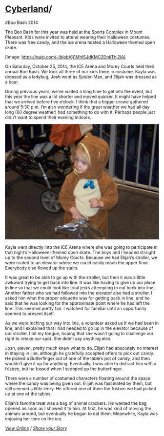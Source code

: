 # [Cyberland](http://cyberland.tenderapp.com/discussions/cyberland)/

#Boo Bash 2014

The Boo Bash for this year was held at the Sports Complex in Mount Pleasant. Kids were invited to attend wearing their Halloween costumes. There was free candy, and the ice arena hosted a Halloween themed open skate.

[Image: https://quip.com/-/blob/6j1MhISJdKMC2DnkThi2lA]

On Saturday, October 25, 2014, the ICE Arena and Morey Courts held their annual Boo Bash. We took all three of our kids there in costume. Kayla was dressed as a ladybug, Josh went as Spider-Man, and Elijah was dressed as a bear.

During previous years, we’ve waited a long time to get into the event, but this year the line was a lot shorter and moved quicker. It might have helped that we arrived before five o’clock. I think that a bigger crowd gathered around 5:30 p.m. I’m also wondering if the great weather we had all day long (60 degree weather) had something to do with it. Perhaps people just didn’t want to spend their evening indoors.

![](103_4874.JPG)

Kayla went directly into the ICE Arena where she was going to participate in that night’s Halloween-themed open skate. The boys and I headed straight up to the second level of Morey Courts. Because we had Elijah’s stroller, we were routed to an elevator where we could easily reach the upper floor. Everybody else flowed up the stairs.

It was great to be able to go up with the stroller, but then it was a little awkward trying to get back into line. It was like having to give up our place in line so that we could look like total jerks attempting to cut back into line. Another father who we had followed into the elevator also had a stroller. I asked him what the proper etiquette was for getting back in line, and he said that he was looking for the approximate point where he had left the line. This seemed pretty fair. I watched for familiar until an opportunity seemed to present itself.

As we were inching our way into line, a volunteer asked us if we had been in line, and I explained that I had needed to go up in the elevator because of our stroller. I bit my tongue, hoping that she wasn’t going to challenge our right to retake our spot. She didn’t say anything else.

Josh, eleven, pretty much knew what to do. Elijah had absolutely no interest in staying in line, although he gratefully accepted offers to pick out candy. He picked a Butterfinger out of one of the table’s pot of candy, and then wouldn’t give it up for anything. Eventually, I was able to distract him with a frisbee, but he fussed when I scooped up the butterfinger.

There were a number of costumed characters floating around the space where the candy was being given out. Elijah was fascinated by them, but still seemed a little leery. He offered one of them the frisbee we had picked up at one of the tables.

Elijah’s favorite treat was a bag of animal crackers. He wanted the bag opened as soon as I showed it to him. At first, he was kind of moving the animals around, but eventually he began to eat them. Meanwhile, Kayla was enjoying her time on the ice.

[_View Online_](https://docs.google.com/document/d/1HtEYdEiZ73sRgrnsxn6XdV4hE8Qr3C5EiWYTJ9_MilI/edit?usp=sharing) / [_Share your Story_](http://cyberland.tenderapp.com/discussions/cyberland)

